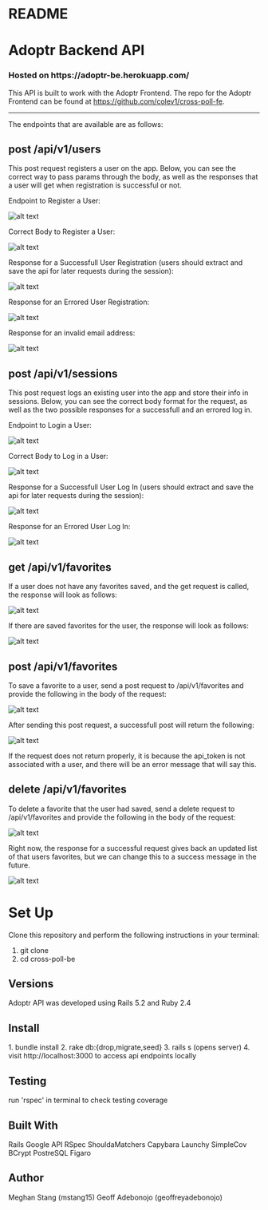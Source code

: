 # README

<h1>Adoptr Backend API </h1>

<h3>Hosted on https://adoptr-be.herokuapp.com/ </h3>

This API is built to work with the Adoptr Frontend. The repo for the Adoptr Frontend can be found at https://github.com/colev1/cross-poll-fe. 

<hr>

The endpoints that are available are as follows: 

<h2>post /api/v1/users</h2>
This post request registers a user on the app. Below, you can see the correct way to pass params through the body, as well as the responses that a user will get when registration is successful or not. 

Endpoint to Register a User: 

![alt text](readme_images/post_users.png)

Correct Body to Register a User:

![alt text](readme_images/post_users_correct_body.png)

Response for a Successfull User Registration (users should extract and save the api for later requests during the session): 

![alt text](readme_images/correct_response_session_user.png)

Response for an Errored User Registration: 

![alt text](readme_images/post_users_error_response.png)

Response for an invalid email address:

![alt text](readme_images/invalid_email_response.png)


<ln>
  
  <h2>post /api/v1/sessions</h2>
This post request logs an existing user into the app and store their info in sessions. Below, you can see the correct body format for the request, as well as the two possible responses for a successfull and an errored log in. 

Endpoint to Login a User:

![alt text](readme_images/post_sessions.png)

Correct Body to Log in a User:

![alt text](readme_images/post_sessions_correct_body.png)

Response for a Successfull User Log In (users should extract and save the api for later requests during the session): 

![alt text](readme_images/correct_response_session_user.png)

Response for an Errored User Log In: 

![alt text](readme_images/post_sessions_error_response.png)

<ln>
  
  <h2>get /api/v1/favorites</h2>
 
 If a user does not have any favorites saved, and the get request is called, the response will look as follows: 
 
 ![alt text](readme_images/get_favorites_none_saved.png)

 If there are saved favorites for the user, the response will look as follows: 
 
 ![alt text](readme_images/get_favorites_response.png)
 
 
 <ln>
  
  <h2>post /api/v1/favorites</h2>
  
  To save a favorite to a user, send a post request to /api/v1/favorites and provide the following in the body of the request:
  
  ![alt text](readme_images/post_favorites_body.png)
  
  After sending this post request, a successfull post will return the following: 
  
  ![alt text](readme_images/post_favorites_response.png)
  
  If the request does not return properly, it is because the api_token is not associated with a user, and there will be an error message that will say this. 
  
  
   <ln>
  
  <h2>delete /api/v1/favorites</h2>
  
  To delete a favorite that the user had saved, send a delete request to /api/v1/favorites and provide the following in the body of the request: 
  
  ![alt text](readme_images/delete_favorite_body.png)
  
  Right now, the response for a successful request gives back an updated list of that users favorites, but we can change this to a success message in the future. 
  
  ![alt text](readme_images/delete_favorite_response.png)


<h1>Set Up</h1>

Clone this repository and perform the following instructions in your terminal:

1. git clone <github repo link>
2. cd cross-poll-be
 
<h2>Versions</h2>
Adoptr API was developed using Rails 5.2 and Ruby 2.4

<h2>Install</h2>
1. bundle install
2. rake db:{drop,migrate,seed} 
3. rails s (opens server)
4. visit http://localhost:3000 to access api endpoints locally

<h2> Testing </h2>
run 'rspec' in terminal to check testing coverage

<h2>Built With</h2>
Rails
Google API
RSpec
ShouldaMatchers
Capybara
Launchy
SimpleCov
BCrypt
PostreSQL
Figaro

<h2>Author</h2>
Meghan Stang (mstang15)
Geoff Adebonojo (geoffreyadebonojo)

